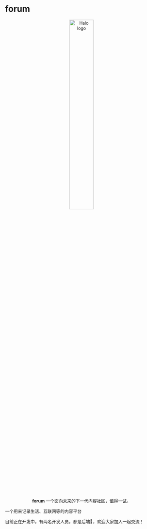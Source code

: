 # forum
<p style="text-align: center">
    <a href="https://github.com/code-messenger/forum" target="_blank" rel="noopener noreferrer">
        <img width="40%" src="https://forum-1308538340.cos.ap-beijing.myqcloud.com/img%2Flogo.jpg" alt="Halo logo" />
    </a>
</p>

<p style="text-align: center"><b>forum</b> 一个面向未来的下一代内容社区，值得一试。</p>

<p>一个用来记录生活、互联网等的内容平台</p>

<p>目前正在开发中，有两名开发人员，都是后端🙂，欢迎大家加入一起交流！</p>


